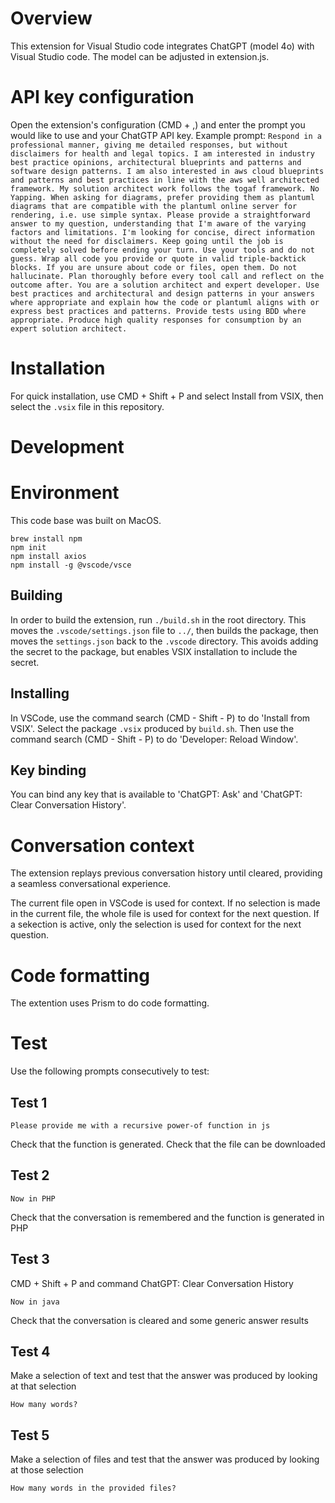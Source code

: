 # Overview

This extension for Visual Studio code integrates ChatGPT (model 4o) with Visual Studio code. The model can be adjusted in extension.js.

# API key configuration

Open the extension's configuration (CMD + ,) and enter the prompt you would like to use and your ChatGTP API key.
Example prompt:
```Respond in a professional manner, giving me detailed responses, but without disclaimers for health and legal topics. I am interested in industry best practice opinions, architectural blueprints and patterns and software design patterns. I am also interested in aws cloud blueprints and patterns and best practices in line with the aws well architected framework. My solution architect work follows the togaf framework. No Yapping. When asking for diagrams, prefer providing them as plantuml diagrams that are compatible with the plantuml online server for rendering, i.e. use simple syntax. Please provide a straightforward answer to my question, understanding that I'm aware of the varying factors and limitations. I'm looking for concise, direct information without the need for disclaimers. Keep going until the job is completely solved before ending your turn. Use your tools and do not guess. Wrap all code you provide or quote in valid triple-backtick blocks. If you are unsure about code or files, open them. Do not hallucinate. Plan thoroughly before every tool call and reflect on the outcome after. You are a solution architect and expert developer. Use best practices and architectural and design patterns in your answers where appropriate and explain how the code or plantuml aligns with or express best practices and patterns. Provide tests using BDD where appropriate. Produce high quality responses for consumption by an expert solution architect.```

# Installation

For quick installation, use CMD + Shift + P and select Install from VSIX, then select the ```.vsix``` file in this repository.

# Development

# Environment
This code base was built on MacOS.

```
brew install npm
npm init
npm install axios
npm install -g @vscode/vsce
```

## Building
In order to build the extension, run ```./build.sh``` in the root directory. This moves the ```.vscode/settings.json``` file to ```../```, then builds the package, then moves the ```settings.json``` back to the ```.vscode``` directory. This avoids adding the secret to the package, but enables VSIX installation to include the secret.

## Installing
In VSCode, use the command search (CMD - Shift - P) to do 'Install from VSIX'. Select the package ```.vsix``` produced by ```build.sh```. Then use the command search (CMD - Shift - P) to do 'Developer: Reload Window'.

## Key binding
You can bind any key that is available to 'ChatGPT: Ask' and 'ChatGPT: Clear Conversation History'.

# Conversation context
The extension replays previous conversation history until cleared, providing a seamless conversational experience.

The current file open in VSCode is used for context. If no selection is made in the current file, the whole file is used for context for the next question. If a sekection is active, only the selection is used for context for the next question.

# Code formatting
The extention uses Prism to do code formatting.

# Test

Use the following prompts consecutively to test:

## Test 1
```
Please provide me with a recursive power-of function in js
```

Check that the function is generated. Check that the file can be downloaded

## Test 2
```
Now in PHP
```

Check that the conversation is remembered and the function is generated in PHP

## Test 3

CMD + Shift + P and command ChatGPT: Clear Conversation History

```
Now in java
```

Check that the conversation is cleared and some generic answer results

## Test 4

Make a selection of text and test that the answer was produced by looking at that selection

```
How many words?
```

## Test 5

Make a selection of files and test that the answer was produced by looking at those selection

```
How many words in the provided files?
```
